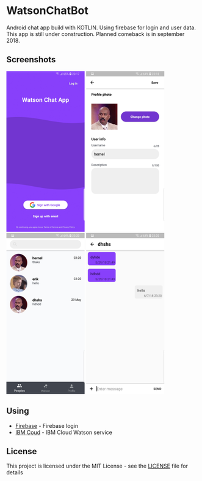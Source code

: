 # WatsonChatBot

Android chat app build with KOTLIN.
Using firebase for login and user data. This app is still under construction.
Planned comeback is in september 2018.

## Screenshots

<img src="readmeImg/1.jpg" width="205"/> <img src="readmeImg/2.jpg" width="205"/> <img src="readmeImg/3.jpg" width="205"/>
 <img src="readmeImg/4.jpg" width="205"/>


## Using

* [Firebase](https://tympanus.net/codrops/) - Firebase login
* [IBM Coud](https://www.ibm.com/cloud/) - IBM Cloud Watson service

## License

This project is licensed under the MIT License - see the [LICENSE](https://github.com/kubekbreha/WatsonChatBot/blob/master/LICENCE) file for details

